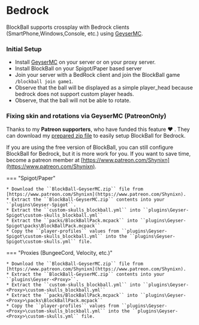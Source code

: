 # Bedrock 

BlockBall supports crossplay with Bedrock clients (SmartPhone,Windows,Console, etc.) using [GeyserMC](https://geysermc.org/).

### Initial Setup

* Install [GeyserMC](https://geysermc.org/) on your server  or on your proxy server.
* Install BlockBall on your Spigot/Paper based server
* Join your server with a BedRock client and join the BlockBall game ``/blockball join game1``. 
* Observe that the ball will be displayed as a simple player_head because bedrock does not support custom player heads.
* Observe, that the ball will not be able to rotate.

### Fixing skin and rotations via GeyserMC (PatreonOnly)

Thanks to my **Patreon supporters**, who have funded this feature :heart: . 
They can download my [prepared zip file](https://www.patreon.com/Shynixn) to easily setup BlockBall for Bedrock. 

If you are using the free version of BlockBall, you can still configure BlockBall for Bedrock, but it is more work for you. If you want
to save time, become a patreon member at [https://www.patreon.com/Shynixn](https://www.patreon.com/Shynixn).

=== "Spigot/Paper"

    * Download the ``BlockBall-GeyserMC.zip`` file from [https://www.patreon.com/Shynixn](https://www.patreon.com/Shynixn).
    * Extract the ``BlockBall-GeyserMC.zip`` contents into your ``plugins\Geyser-Spigot``.
    * Extract the ``custom-skulls_blockball.yml`` into ``plugins\Geyser-Spigot\custom-skulls_blockball.yml``
    * Extract the ``packs/BlockBallPack.mcpack`` into ``plugins\Geyser-Spigot\packs\BlockBallPack.mcpack``
    * Copy the ``player-profiles`` values from ``plugins\Geyser-Spigot\custom-skulls_blockball.yml`` into the ``plugins\Geyser-Spigot\custom-skulls.yml`` file.

=== "Proxies (BungeeCord, Velocity, etc.)"

    * Download the ``BlockBall-GeyserMC.zip`` file from [https://www.patreon.com/Shynixn](https://www.patreon.com/Shynixn).
    * Extract the ``BlockBall-GeyserMC.zip`` contents into your ``plugins\Geyser-<Proxy>``.
    * Extract the ``custom-skulls_blockball.yml`` into ``plugins\Geyser-<Proxy>\custom-skulls_blockball.yml``
    * Extract the ``packs/BlockBallPack.mcpack`` into ``plugins\Geyser-<Proxy>\packs\BlockBallPack.mcpack``
    * Copy the ``player-profiles`` values from ``plugins\Geyser-<Proxy>\custom-skulls_blockball.yml`` into the ``plugins\Geyser-<Proxy>\custom-skulls.yml`` file.
